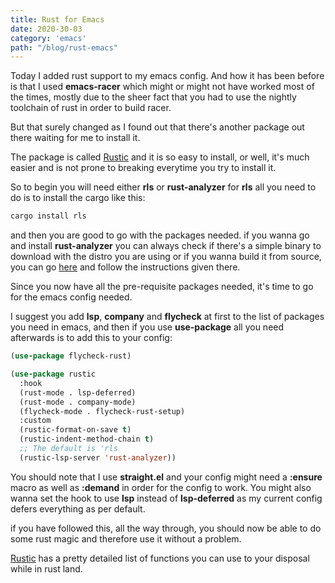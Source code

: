 ```yaml
---
title: Rust for Emacs
date: 2020-30-03
category: 'emacs'
path: "/blog/rust-emacs"
---
```


Today I added rust support to my emacs config. And how it has been
before is that I used **emacs-racer** which might or might not have
worked most of the times, mostly due to the sheer fact that you had to
use the nightly toolchain of rust in order to build racer.

But that surely changed as I found out that there's another package
out there waiting for me to install it.

The package is called [Rustic](https://github.com/brotzeit/rustic) and
it is so easy to install, or well, it's much easier and is not prone
to breaking everytime you try to install it.

So to begin you will need either **rls** or **rust-analyzer**
for **rls** all you need to do is to install the cargo like this:
```bash
cargo install rls
```

and then you are good to go with the packages needed.
if you wanna go and install **rust-analyzer** you can always check if
there's a simple binary to download with the distro you are using or
if you wanna build it from source, you can go
[here](https://rust-analyzer.github.io/manual.html#installation) and
follow the instructions given there.

Since you now have all the pre-requisite packages needed, it's time to
go for the emacs config needed.

I suggest you add **lsp**, **company** and **flycheck** at first to
the list of packages you need in emacs, and then if you use
**use-package** all you need afterwards is to add this to your config:
```lisp
(use-package flycheck-rust)

(use-package rustic
  :hook
  (rust-mode . lsp-deferred)
  (rust-mode . company-mode)
  (flycheck-mode . flycheck-rust-setup)
  :custom
  (rustic-format-on-save t)
  (rustic-indent-method-chain t)
  ;; The default is 'rls
  (rustic-lsp-server 'rust-analyzer))

```

You should note that I use **straight.el** and your config might need
a **:ensure** macro as well as **:demand** in order for the config to
work. You might also wanna set the hook to use **lsp** instead of
**lsp-deferred** as my current config defers everything as per default.

if you have followed this, all the way through, you should now be able
to do some rust magic and therefore use it without a problem.

[Rustic](https://github.com/brotzeit/rustic#installation) has a pretty
detailed list of functions you can use to your disposal while in rust land.

